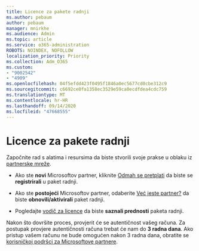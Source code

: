 ```yaml
---
title: Licence za pakete radnji
ms.author: pebaum
author: pebaum
manager: mnirkhe
ms.audience: Admin
ms.topic: article
ms.service: o365-administration
ROBOTS: NOINDEX, NOFOLLOW
localization_priority: Priority
ms.collection: Adm_O365
ms.custom:
- "9002542"
- "4909"
ms.openlocfilehash: 04f5efdd423f0495f1846a0ec5677cd0cbe312c9
ms.sourcegitcommit: c6692ce0fa1358ec3529e59ca0ecdfdea4cdc759
ms.translationtype: MT
ms.contentlocale: hr-HR
ms.lasthandoff: 09/14/2020
ms.locfileid: "47668555"
---
```

# <a name="action-pack-licenses"></a>Licence za pakete radnji

Započnite rad s alatima i resursima da biste stvorili svoje prakse u oblaku iz [partnerske mreže](https://aka.ms/MPNActionPack).

- Ako ste **novi** Microsoftov partner, kliknite [Odmah se pretplati](https://aka.ms/MPNActionPackNew) da biste se **registrirali** u paket radnji.

- Ako ste **postojeći** Microsoftov partner, odaberite [Već jeste partner?](https://aka.ms/MPNActionPackExisting) da biste **obnovili/aktivirali** paket radnji. 

- Pogledajte [vodič za licence](https://aka.ms/MPNActionPackGuide) da biste **saznali prednosti** paketa radnji. 

Nakon što dovršite proces, provjerit će se autentičnost vašeg računa. Za postupak provjere autentičnosti računa trebat će nam do **3 radna dana**. Ako pristup vašem računu ne bude omogućen nakon 3 radna dana, obratite se [korisničkoj podršci za Microsoftove partnere](https://aka.ms/MPNActionPackSupport). 
